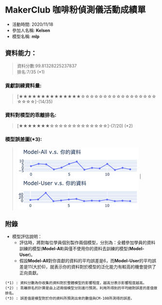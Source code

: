 # MakerClub 咖啡粉偵測儀活動成績單
* 活動時間: 2020/11/18
* 參加人名稱: **Kelsen**
* 模型名稱: **mlp**
## 資料能力：
> 資料分數:99.81328225237837  
> 排名:7/35 (*1)
### 貢獻訓練資料量:
> [★★★★★★★★★★★★★★☆☆☆☆☆☆☆☆☆☆☆☆☆☆☆☆☆☆☆☆☆]-(14/35)
### 資料對模型的乖離排名:
> [★★★★★★★☆☆☆☆☆☆☆☆☆☆☆☆☆]-(7/20) (*2)
### 模型誤差圖(*3):
> ![001](001.png)	|![002](002.png)
## 附錄
* 模型評估說明：
  - 評估時，將對每位學員個別製作兩個模型，分別為：全體參加學員的資料訓練的模型(**Model-All**)與僅不使用你的資料去訓練的模型(**Model-User**)。
  - 假設**Model-All**對你貢獻的資料的平均誤差是6，而**Model-User**的平均誤差是11(大於6)，就表示你的資料對於模型的泛化能力有較高的機會提供了正向貢獻。
```
(*1) : 資料分數為你收集的資料對於整體模型的影響程度，越高分表示影響程度越高。
(*2) : 乖離排名的計算是由上述兩個模型分別進行預測，利用所得到的平均絕對誤差的差值做排名。
(*3) : 誤差值是模型對於你的資料所預測出來的數值與CM-100所測得的誤差。
```
